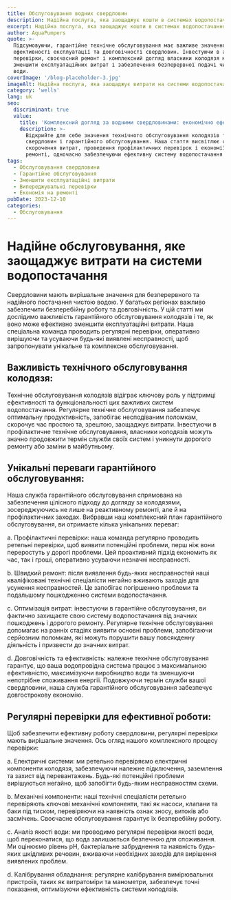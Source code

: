 ```yaml
---
title: Обслуговування водних свердловин
description: Надійна послуга, яка заощаджує кошти в системах водопостачання
excerpt: Надійна послуга, яка заощаджує кошти в системах водопостачання
author: AquaPumpers
quote: >-
  Підсумовуючи, гарантійне технічне обслуговування має важливе значення для
  ефективності експлуатації та довговічності свердловин. Інвестуючи в активні
  перевірки, своєчасний ремонт і комплексний догляд власники колодязя можуть
  зменшити експлуатаційних витрат і забезпечення безперервної подачі чистої
  води.
coverImage: '/blog-placeholder-3.jpg'
imageAlt: Надійна послуга, яка заощаджує витрати на системи водопостачання
category: 'wells'
lang: uk
seo:
  discriminant: true
  value:
    title: 'Комплексний догляд за водними свердловинами: економічно ефективні рішення'
    description: >-
      Відкрийте для себе значення технічного обслуговування колодязів та водних
      свердловин і гарантійного обслуговування. Наша стаття висвітлює способи
      скорочення витрат, проведення профілактичних перевірок і економії на
      ремонті, одночасно забезпечуючи ефективну систему водопостачання
tags: 
  - Обслуговування свердловини
  - Гарантійне обслуговування
  - Зменшити експлуатаційні витрати
  - Випереджувальні перевірки
  - Економія на ремонті
pubDate: 2023-12-10
categories:
  - Обслуговування
---
```

# Надійне обслуговування, яке заощаджує витрати на системи водопостачання

Свердловини мають вирішальне значення для безперервного та надійного постачання чистою водою. У багатьох регіонах важливо забезпечити безперебійну роботу та довговічність. У цій статті ми дослідимо важливість гарантійного обслуговування колодязів і те, як воно може ефективно зменшити експлуатаційні витрати. Наша спеціальна команда проводить регулярні перевірки, оперативно вирішуючи та усуваючи будь-які виявлені несправності, щоб запропонувати унікальне та комплексне обслуговування.

## Важливість технічного обслуговування колодязя:

Технічне обслуговування колодязів відіграє ключову роль у підтримці ефективності та функціональності цих важливих систем водопостачання. Регулярне технічне обслуговування забезпечує оптимальну продуктивність, запобігає несподіваним поломкам, скорочує час простою та, зрештою, заощаджує витрати. Інвестуючи в профілактичне технічне обслуговування, власники колодязів можуть значно продовжити термін служби своїх систем і уникнути дорогого ремонту або заміни в майбутньому.

## Унікальні переваги гарантійного обслуговування:

Наша служба гарантійного обслуговування спрямована на забезпечення цілісного підходу до догляду за колодязями, зосереджуючись не лише на реактивному ремонті, але й на профілактичних заходах. Вибравши наш комплексний план гарантійного обслуговування, ви отримаєте кілька унікальних переваг:

a. Профілактичні перевірки: наша команда регулярно проводить ретельні перевірки, щоб виявити потенційні проблеми, перш ніж вони переростуть у дорогі проблеми. Цей проактивний підхід економить як час, так і гроші, оперативно усуваючи незначні несправності.

b. Швидкий ремонт: після виявлення будь-яких несправностей наші кваліфіковані технічні спеціалісти негайно вживають заходів для усунення несправностей. Це запобігає погіршенню проблеми та подальшому пошкодженню системи водопостачання.

c. Оптимізація витрат: інвестуючи в гарантійне обслуговування, ви фактично захищаєте свою систему водопостачання від значних пошкоджень і дорогого ремонту. Регулярне технічне обслуговування допомагає на ранніх стадіях виявити основні проблеми, запобігаючи серйозним поломкам, які можуть порушити вашу повсякденну діяльність і призвести до значних витрат.

d. Довговічність та ефективність: належне технічне обслуговування гарантує, що ваша водопровідна система працює з максимальною ефективністю, максимізуючи виробництво води та зменшуючи непотрібне споживання енергії. Подовжуючи термін служби вашої свердловини, наша служба гарантійного обслуговування забезпечує довгострокову економію.

## Регулярні перевірки для ефективної роботи:

Щоб забезпечити ефективну роботу свердловини, регулярні перевірки мають вирішальне значення. Ось огляд нашого комплексного процесу перевірки:

a. Електричні системи: ми ретельно перевіряємо електричні компоненти колодязя, забезпечуючи належне підключення, заземлення та захист від перевантажень. Будь-які потенційні проблеми вирішуються негайно, щоб запобігти будь-яким несправностям схеми.

b. Механічні компоненти: наші технічні спеціалісти ретельно перевіряють ключові механічні компоненти, такі як насоси, клапани та баки під тиском, перевіряючи на наявність ознак зносу, витоків або засмічень. Своєчасне обслуговування гарантує їх безперебійну роботу.

c. Аналіз якості води: ми проводимо регулярні перевірки якості води, щоб переконатися, що вода залишається безпечною для споживання. Ми оцінюємо рівень pH, бактеріальне забруднення та наявність будь-яких шкідливих речовин, вживаючи необхідних заходів для вирішення виявлених проблем.

d. Калібрування обладнання: регулярне калібрування вимірювальних пристроїв, таких як витратоміри та манометри, забезпечує точні показання, оптимізуючи ефективність системи колодязів.
